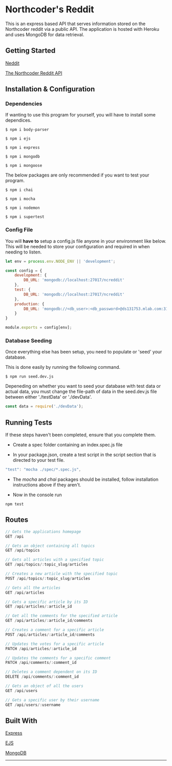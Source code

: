# Northcoder's Reddit

This is an express based API that serves information stored on the Northcoder reddit via a public API. The application is hosted with Heroku and uses MongoDB for data retrieval.

## Getting Started

[Neddit](https://neddit.netlify.com)

[The Northcoder Reddit API](https://ncreddit.herokuapp.com/)

## Installation & Configuration

### Dependencies

If wanting to use this program for yourself, you will have to install some dependices.

```
$ npm i body-parser

$ npm i ejs

$ npm i express

$ npm i mongodb

$ npm i mongoose
```

The below packages are only recommended if you want to test your program.

```
$ npm i chai

$ npm i mocha

$ npm i nodemon

$ npm i supertest
```

### Config File

You will **have to** setup a config.js file anyone in your environment like below. This will be needed to store your configuration and required in when needing to listen.

```js
let env = process.env.NODE_ENV || 'development';

const config = {
    development: {
        DB_URL: 'mongodb://localhost:27017/ncreddit'
    },
    test: {
        DB_URL: 'mongodb://localhost:27017/ncreddit'
    },
    production: {
        DB_URL: 'mongodb://<db_user>:<db_password>@ds131753.mlab.com:31753/db_ncreddit'
    }
}

module.exports = config[env];
```

### Database Seeding

Once everything else has been setup, you need to populate or 'seed' your database. 

This is done easily by running the following command.

```
$ npm run seed.dev.js
```

Depeneding on whether you want to seed your database with test data or actual data, you must change the file-path of data in the seed.dev.js file between either './testData' or './devData'.

```js
const data = require('./devData');
```

## Running Tests

If these steps haven't been completed, ensure that you complete them. 

* Create a spec folder containing an index.spec.js file

* In your package.json, create a test script in the script section that is directed to your test file.

```js
"test": "mocha ./spec/*.spec.js",
```

* The *mocha* and *chai* packages should be installed, follow installation instructions above if they aren't.

* Now in the console run

```
npm test
```

## Routes

```js
// Gets the applications homepage
GET /api

// Gets an object containing all topics
GET /api/topics

// Gets all articles with a specified topic
GET /api/topics/:topic_slug/articles

// Creates a new article with the specified topic
POST /api/topics/:topic_slug/articles

// Gets all the articles
GET /api/articles

// Gets a specific article by its ID
GET /api/articles/:article_id

// Get all the comments for the specified article
GET /api/articles/:article_id/comments

// Creates a comment for a specific article
POST /api/articles/:article_id/comments

// Updates the votes for a specific article
PATCH /api/articles/:article_id

// Updates the comments for a specific comment
PATCH /api/comments/:comment_id

// Deletes a comment dependent on its ID
DELETE /api/comments/:comment_id

// Gets an object of all the users
GET /api/users

// Gets a specific user by their username
GET /api/users/:username
```

## Built With

[Express](https://expressjs.com/)

[EJS](http://ejs.co/)

[MongoDB](https://www.mongodb.com/)

-----------------------------------------------------------------------------------------------------------------------